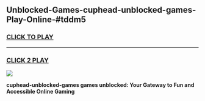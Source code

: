 
## Unblocked-Games-cuphead-unblocked-games-Play-Online-#tddm5
<h3>
<a href="https://premium.freeplayer.one?title=cuphead-unblocked-games&ref=27F">CLICK TO PLAY</a></h3>
<hr>

<h3>
<a href="https://premium.freeplayer.one?title=cuphead-unblocked-games&ref=27F">CLICK 2 PLAY</a>
  
</h3>

<a href="https://premium.freeplayer.one?title=cuphead-unblocked-games&ref=27F"><img src="https://clearcache.store/games.png"></a>


**cuphead-unblocked-games games unblocked: Your Gateway to Fun and Accessible Online Gaming**
